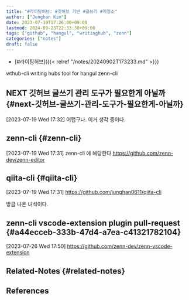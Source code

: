 ```yaml
---
title: "#라이팅허브: #깃허브 기반 #글쓰기 #저장소"
author: ["Junghan Kim"]
date: 2023-07-19T17:26:00+09:00
lastmod: 2024-09-23T22:33:30+09:00
tags: ["github", "hangul", "writinghub", "zenn"]
categories: ["notes"]
draft: false
---
```


-   [#라이팅허브]({{< relref "/notes/20240902T173233.md" >}})

wthub-cli writing hubs tool for hangul zenn-cli


## NEXT 깃허브 글쓰기 관리 도구가 필요한게 아닐까 {#next-깃허브-글쓰기-관리-도구가-필요한게-아닐까}

<span class="timestamp-wrapper"><span class="timestamp">[2023-07-19 Wed 17:32]</span></span> 어렵구나. 이거 생각 중이다.


## zenn-cli {#zenn-cli}

<span class="timestamp-wrapper"><span class="timestamp">[2023-07-19 Wed 17:31]</span></span> zenn-cli 에 해당한다 <https://github.com/zenn-dev/zenn-editor>


## qiita-cli {#qiita-cli}

<span class="timestamp-wrapper"><span class="timestamp">[2023-07-19 Wed 17:31]</span></span> <https://github.com/junghan0611/qiita-cli>

방금 나온 녀석이다.


## zenn-cli vscode-extension plugin pull-request {#a44ecceb-333b-47d4-a7ea-c41321782104}

<span class="timestamp-wrapper"><span class="timestamp">[2023-07-26 Wed 17:50]</span></span> <https://github.com/zenn-dev/zenn-vscode-extension>


## Related-Notes {#related-notes}

## References

<style>.csl-entry{text-indent: -1.5em; margin-left: 1.5em;}</style><div class="csl-bib-body">
</div>

